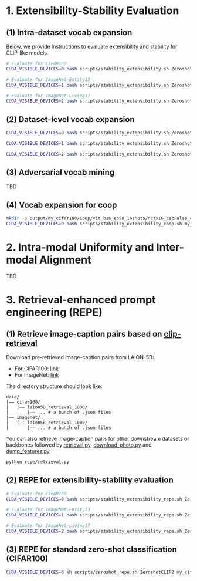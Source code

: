 # 1. Extensibility-Stability Evaluation

## (1) Intra-dataset vocab expansion

Below, we provide instructions to evaluate extensibility and stability for CLIP-like models.

```bash
# Evaluate for CIFAR100
CUDA_VISIBLE_DEVICES=0 bash scripts/stability_extensibility.sh ZeroshotCLIP my_cifar100 vit_b32 3

# Evaluate for ImageNet-Entity13
CUDA_VISIBLE_DEVICES=1 bash scripts/stability_extensibility.sh ZeroshotCLIP imagenet_entity13 vit_b32 3

# Evaluate for ImageNet-Living17
CUDA_VISIBLE_DEVICES=2 bash scripts/stability_extensibility.sh ZeroshotCLIP imagenet_living17 vit_b32 3
```

## (2) Dataset-level vocab expansion
```bash
CUDA_VISIBLE_DEVICES=0 bash scripts/stability_extensibility.sh ZeroshotCLIP flowers_pets_cars vit_b32 2

CUDA_VISIBLE_DEVICES=1 bash scripts/stability_extensibility.sh ZeroshotCLIP cifar100_caltech101_sun397 vit_b32 2

CUDA_VISIBLE_DEVICES=2 bash scripts/stability_extensibility.sh ZeroshotCLIP cifar10_cifar100_imagenet vit_b32 2
```

## (3) Adversarial vocab mining
TBD

## (4) Vocab expansion for coop
```bash
mkdir -p output/my_cifar100/CoOp/vit_b16_ep50_16shots/nctx16_cscFalse_ctpend/seed1
CUDA_VISIBLE_DEVICES=0 bash scripts/stability_extensibility_coop.sh my_cifar100 vit_b16_ep50 end 16 16 False 3
```

# 2. Intra-modal Uniformity and Inter-modal Alignment
TBD

# 3. Retrieval-enhanced prompt engineering (REPE)

## (1) Retrieve image-caption pairs based on [clip-retrieval](https://github.com/rom1504/clip-retrieval)
Download pre-retrieved image-caption pairs from LAION-5B:
- For CIFAR100: [link](https://github.com/lancopku/clip-openness/releases/download/v0.1.0/laion5B_retrieval_1000_for_cifar100.zip)
- For ImageNet: [link](https://github.com/lancopku/clip-openness/releases/download/v0.1.0/laion5B_retrieval_1000_for_imagenet.zip)

The directory structure should look like:
```
data/
|–– cifar100/
|   |–– laion5B_retrieval_1000/
|       |–– ... # a bunch of .json files
|–– imagenet/
|   |–– laion5B_retrieval_1000/
|       |–– ... # a bunch of .json files
```

You can also retrieve image-caption pairs for other downstream datasets or backbones followed by [retrieval.py](../repe/retrieval.py), [download_photo.py](../repe/download_photo.py) and [dump_features.py](../repe/dump_features.py)

```bash
python repe/retrieval.py
```

## (2) REPE for extensibility-stability evaluation
```bash
# Evaluate for CIFAR100
CUDA_VISIBLE_DEVICES=0 bash scripts/stability_extensibility_repe.sh ZeroshotCLIP2 my_cifar100 vit_b32 0.25 100 3

# Evaluate for ImageNet-Entity13
CUDA_VISIBLE_DEVICES=1 bash scripts/stability_extensibility_repe.sh ZeroshotCLIP2 imagenet_entity13 vit_b32 0.25 100 3

# Evaluate for ImageNet-Living17
CUDA_VISIBLE_DEVICES=2 bash scripts/stability_extensibility_repe.sh ZeroshotCLIP2 imagenet_living17 vit_b32 0.25 100 3
```

## (3) REPE for standard zero-shot classification (CIFAR100)
```bash
CUDA_VISIBLE_DEVICES=0 sh scripts/zeroshot_repe.sh ZeroshotCLIP2 my_cifar100 vit_b32 0.25 100
```